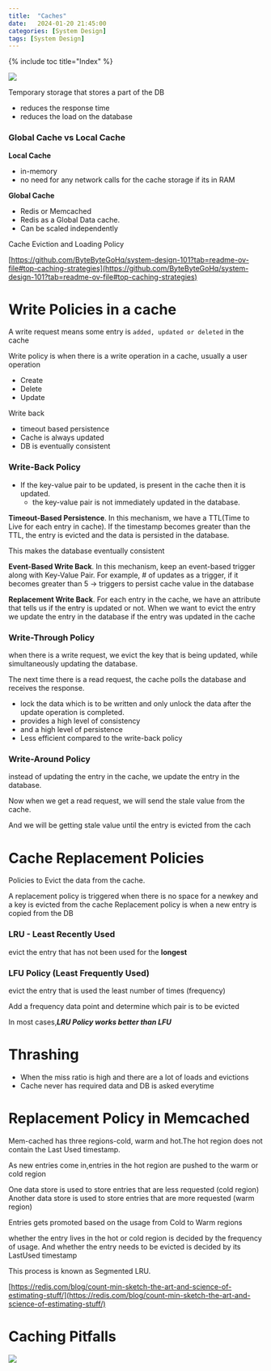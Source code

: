 ```yaml
---
title:  "Caches"
date:   2024-01-20 21:45:00
categories: [System Design]
tags: [System Design]
---
```

{% include toc title="Index" %}


[](https://github.com/ByteByteGoHq/system-design-101?tab=readme-ov-file#cache)


![](https://www.youtube.com/watch?v=dGAgxozNWFE)


Temporary storage that stores a part of the DB
- reduces the response time
- reduces the load on the database

### Global Cache vs Local Cache

**Local Cache** 
- in-memory
- no need for any network calls for the cache storage if its in RAM

**Global Cache** 
- Redis or Memcached
- Redis as a Global Data cache.
- Can be scaled independently

Cache Eviction and Loading Policy

[https://github.com/ByteByteGoHq/system-design-101?tab=readme-ov-file#top-caching-strategies](https://github.com/ByteByteGoHq/system-design-101?tab=readme-ov-file#top-caching-strategies)

# Write Policies in a cache
A write request means some entry is `added, updated or deleted` in the cache

Write policy is when there is a write operation in a cache, usually a user operation
- Create
- Delete
- Update

Write back
- timeout based persistence
- Cache is always updated
- DB is eventually consistent

### Write-Back Policy

- If the key-value pair to be updated, is present in the cache then it is updated. 
  - the key-value pair is not immediately updated in the database. 

**Timeout-Based Persistence**. In this mechanism, we have a TTL(Time to Live for each entry in cache). 
If the timestamp becomes greater than the TTL, the entry is evicted and the data is persisted in the database. 

This makes the database eventually consistent

**Event-Based Write Back**. In this mechanism, keep an event-based trigger along with Key-Value Pair. 
For example, # of updates as a trigger, if it becomes greater than 5 -> triggers to persist cache value in the database

**Replacement Write Back**. For each entry in the cache, we have an attribute that tells us if the entry is updated or not. 
When we want to evict the entry we update the entry in the database if the entry was updated in the cache


### Write-Through Policy

when there is a write request, we evict the key that is being updated, while simultaneously updating the database. 

The next time there is a read request, the cache polls the database and receives the response.

- lock the data which is to be written and only unlock the data after the update operation is completed.
- provides a high level of consistency
- and a high level of persistence
- Less efficient compared to the write-back policy

### Write-Around Policy

instead of updating the entry in the cache, we update the entry in the database.

Now when we get a read request,
we will send the stale value from the cache.

And we will be getting stale value until the entry is evicted from the cach

# Cache Replacement Policies
Policies to Evict the data from the cache.

A replacement policy is triggered when there is no space for a newkey and a key is evicted from the cache
Replacement policy is when a new entry is copied from the DB

### LRU - Least Recently Used
evict the entry that has not been used for the **longest**

### LFU Policy (Least Frequently Used)

evict the entry that is used the least number of times (frequency)

Add a frequency data point and determine which pair is to be evicted

In most cases,**_LRU Policy works better than LFU_**

# Thrashing 
- When the miss ratio is high and there are a lot of loads and evictions
- Cache never has required data and DB is asked everytime

# Replacement Policy in Memcached

Mem-cached has three regions-cold, warm and hot.The hot region does not contain the Last Used timestamp.

As new entries come in,entries in the hot region are pushed to the warm or cold region

One data store is used to store entries that are less requested (cold region)
Another data store is used to store entries that are more requested (warm region)

Entries gets promoted based on the usage from Cold to Warm regions

whether the entry lives in the hot or cold region is decided by the frequency of usage.
And whether the entry needs to be evicted is decided by its LastUsed timestamp

This process is known as Segmented LRU.

[https://redis.com/blog/count-min-sketch-the-art-and-science-of-estimating-stuff/](https://redis.com/blog/count-min-sketch-the-art-and-science-of-estimating-stuff/)

# Caching Pitfalls

![](https://www.youtube.com/watch?v=wh98s0XhMmQ)